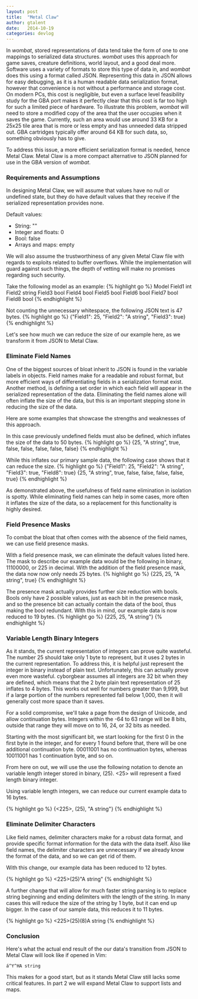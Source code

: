 ```yaml
---
layout: post
title:  "Metal Claw"
author: gtalent
date:   2014-10-19
categories: devlog
---
```


In *wombat*, stored representations of data tend take the form of one to one mappings to serialized data structures. *wombat* uses this approach for game saves, creature definitions, world layout, and a good deal more. Software uses a variety of formats to store this type of data in, and *wombat* does this using a format called JSON. Representing this data in JSON allows for easy debugging, as it is a human readable data serialization format, however that convenience is not without a performance and storage cost. On modern PCs, this cost is negligible, but even a surface level feasibility study for the GBA port makes it perfectly clear that this cost is far too high for such a limited piece of hardware. To illustrate this problem, *wombat* will need to store a modified copy of the area that the user occupies when it saves the game. Currently, such an area would use around 33 KB for a 25x25 tile area that is more or less empty and has unneeded data stripped out. GBA cartridges typically offer around 64 KB for such data, so, something obviously has to give.

To address this issue, a more efficient serialization format is needed, hence Metal Claw. Metal Claw is a more compact alternative to JSON planned for use in the GBA version of *wombat*.

### Requirements and Assumptions
In designing Metal Claw, we will assume that values have no null or undefined state, but they do have default values that they receive if the serialized representation provides none.

Default values:

* String: ""
* Integer and floats: 0
* Bool: false
* Arrays and maps: empty

We will also assume the trustworthiness of any given Metal Claw file with regards to exploits related to buffer overflows. While the implementation will guard against such things, the depth of vetting will make no promises regarding such security.

Take the following model as an example:
{% highlight go %}
Model
	Field1 int
	Field2 string
	Field3 bool
	Field4 bool
	Field5 bool
	Field6 bool
	Field7 bool
	Field8 bool
{% endhighlight %}


Not counting the unnecessary whitespace, the following JSON text is 47 bytes.
{% highlight go %}
{"Field1": 25, "Field2": "A string", "Field3": true}
{% endhighlight %}

Let's see how much we can reduce the size of our example here, as we transform it from JSON to Metal Claw.

### Eliminate Field Names
One of the biggest sources of bloat inherit to JSON is found in the variable labels in objects. Field names make for a readable and robust format, but more efficient ways of differentiating fields in a serialization format exist. Another method, is defining a set order in which each field will appear in the serialized representation of the data. Eliminating the field names alone will often inflate the size of the data, but this is an important stepping stone in reducing the size of the data.

Here are some examples that showcase the strengths and weaknesses of this approach.

In this case previously undefined fields must also be defined, which inflates the size of the data to 50 bytes.
{% highlight go %}
{25, "A string", true, false, false, false, false, false}
{% endhighlight %}

While this inflates our primary sample data, the following case shows that it can reduce the size.
{% highlight go %}
{"Field1": 25, "Field2": "A string", "Field3": true, "Field8": true}
{25, "A string", true, false, false, false, false, true}
{% endhighlight %}

As demonstrated above, the usefulness of field name elimination in isolation is spotty. While eliminating field names can help in some cases, more often it inflates the size of the data, so a replacement for this functionality is highly desired.

### Field Presence Masks
To combat the bloat that often comes with the absence of the field names, we can use field presence masks.

With a field presence mask, we can eliminate the default values listed here. The mask to describe our example data would be the following in binary, 11100000, or 225 in decimal. With the addition of the field presence mask, the data now now only needs 25 bytes.
{% highlight go %}
{225, 25, "A string", true}
{% endhighlight %}

The presence mask actually provides further size reduction with bools. Bools only have 2 possible values, just as each bit in the presence mask, and so the presence bit can actually contain the data of the bool, thus making the bool redundant. With this in mind, our example data is now reduced to 19 bytes.
{% highlight go %}
{225, 25, "A string"}
{% endhighlight %}

### Variable Length Binary Integers
As it stands, the current representation of integers can prove quite wasteful. The number 25 should take only 1 byte to represent, but it uses 2 bytes in the current representation. To address this, it is helpful just represent the integer in binary instead of plain text. Unfortunately, this can actually prove even more wasteful. cyborgbear assumes all integers are 32 bit when they are defined, which means that the 2 byte plain text representation of 25 inflates to 4 bytes. This works out well for numbers greater than 9,999, but if a large portion of the numbers represented fall below 1,000, then it will generally cost more space than it saves.

For a solid compromise, we'll take a page from the design of Unicode, and allow continuation bytes. Integers within the -64 to 63 range will be 8 bits, outside that range they will move on to 16, 24, or 32 bits as needed.

Starting with the most significant bit, we start looking for the first 0 in the first byte in the integer, and for every 1 found before that, there will be one additional continuation byte. 00011001 has no continuation bytes, whereas 10011001 has 1 continuation byte, and so on.

From here on out, we will use the use the following notation to denote an variable length integer stored in binary, (25). <25> will represent a fixed length binary integer.

Using variable length integers, we can reduce our current example data to 16 bytes.

{% highlight go %}
{<225>, (25), "A string"}
{% endhighlight %}

### Eliminate Delimiter Characters
Like field names, delimiter characters make for a robust data format, and provide specific format information for the data with the data itself. Also like field names, the delimiter characters are unnecessary if we already know the format of the data, and so we can get rid of them.

With this change, our example data has been reduced to 12 bytes.

{% highlight go %}
<225>(25)"A string"
{% endhighlight %}

A further change that will allow for much faster string parsing is to replace string beginning and ending delimiters with the length of the string. In many cases this will reduce the size of the string by 1 byte, but it can end up bigger. In the case of our sample data, this reduces it to 11 bytes.

{% highlight go %}
<225>(25)(8)A string
{% endhighlight %}

### Conclusion
Here's what the actual end result of the our data's transition from JSON to Metal Claw will look like if opened in Vim:
```
á^Y^HA string
```

This makes for a good start, but as it stands Metal Claw still lacks some critical features. In part 2 we will expand Metal Claw to support lists and maps.
